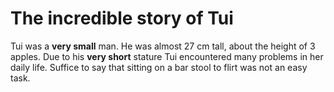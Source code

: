 # The incredible story of Tui

Tui was a **very small** man. He was almost 27 cm tall, about the height of 3 apples. Due to his **very short** stature Tui encountered many problems in her daily life. Suffice to say that sitting on a bar stool to flirt was not an easy task.
